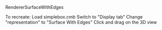 RendererSurfaceWithEdges

To recreate:
Load simplebox.cmb
Switch to "Display tab"
Change "representation" to "Surface With Edges"
Click and drag on the 3D view
